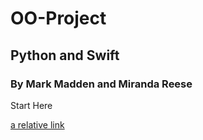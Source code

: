 # OO-Project
## Python and Swift
### By Mark Madden and Miranda Reese

Start Here

[a relative link](FinalProject.md)
